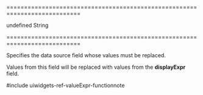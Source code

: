 ===========================================================================
<!--default-->undefined<!--/default-->
<!--type-->String<!--/type-->
===========================================================================

<!--shortDescription-->
Specifies the data source field whose values must be replaced.
<!--/shortDescription-->

<!--fullDescription-->
Values from this field will be replaced with values from the **displayExpr** field.

#include uiwidgets-ref-valueExpr-functionnote
<!--/fullDescription-->